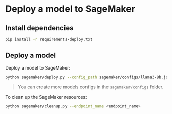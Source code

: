 # Deploy a model to SageMaker

## Install dependencies

```bash
pip install -r requirements-deploy.txt
```

## Deploy a model

Deploy a model to SageMaker:

```bash
python sagemaker/deploy.py --config_path sagemaker/configs/llama3-8b.json
```

> You can create more models configs in the `sagemaker/configs` folder.

To clean up the SageMaker resources:

```bash
python sagemaker/cleanup.py --endpoint_name <endpoint_name>
```
